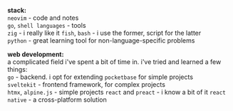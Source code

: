 **stack:**  
`neovim` - code and notes  
`go`, `shell languages` - tools  
`zig` - i really like it
`fish`, `bash` - i use the former, script for the latter  
`python` - great learning tool for non-language-specific problems  

**web development:**  
a complicated field i've spent a bit of time in. i've tried and learned a few things:  
`go` - backend. i opt for extending `pocketbase` for simple projects  
`sveltekit` - frontend framework, for complex projects  
`htmx`, `alpine.js` - simple projects
`react` and `preact` - i know a bit of it
`react native` - a cross-platform solution  
